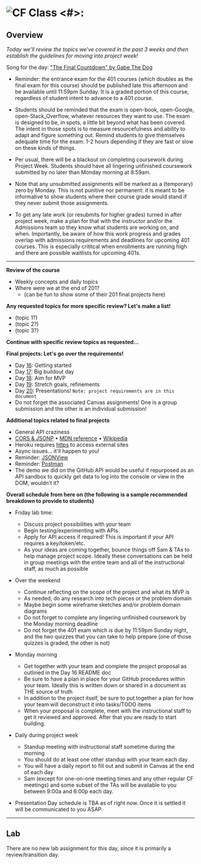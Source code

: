 ![CF](https://i.imgur.com/7v5ASc8.png)  Class <#>: <Topic>
=======
## Overview
<!-- Provide a general overview of the daily concepts and processes that will be covered in lectures and labs -->

*Today we'll review the topics we've covered in the past 3 weeks and then establish the guidelines for moving into project week!*

Song for the day: ["The Final Countdown" by Gabe The Dog](https://www.youtube.com/watch?v=Rn5vJ0dhxXs)

- Reminder: the entrance exam for the 401 courses (which doubles as the final exam for this course) should be published late this afternoon and be available until 11:59pm Sunday. It is a graded portion of this course, regardless of student intent to advance to a 401 course.

- Students should be reminded that the exam is open-book, open-Google, open-Stack_Overflow, whatever resources they want to use. The exam is designed to be, in spots, a little bit beyond what has been covered. The intent in those spots is to measure resourcefulness and ability to adapt and figure something out. Remind students to give themselves adequate time for the exam: 1-2 hours depending if they are fast or slow on these kinds of things.

- Per usual, there will be a blackout on completing coursework during Project Week. Students should have all lingering unfinished coursework submitted by no later than Monday morning at 8:59am.

- Note that any unsubmitted assignments will be marked as a (temporary) zero by Monday. This is not punitive nor permanent: it is meant to be informative to show students where their course grade would stand if they never submit those assignments.

- To get any late work (or resubmits for higher grades) turned in after project week, make a plan for that with the instructor and/or the Admissions team so they know what students are working on, and when. Importantly, be aware of how this work progress and grades overlap with admissions requirements and deadlines for upcoming 401 courses. This is especially crititcal when enrollments are running high and there are possible waitlists for upcoming 401s.

---

**Review of the course**

- Weekly concepts and daily topics
- Where were we at the end of 201?
	- (can be fun to show some of their 201 final projects here)

**Any requested topics for more specific review? Let's make a list!**

- (topic 1?)
- (topic 2?)
- (topic 3?)

**Continue with specific review topics as requested...**

**Final projects: Let's go over the requirements!**

- Day [16](../16-project-week-day-1/README.md): Getting started
- Day [17](../17-project-week-day-2/README.md): Big buildout day
- Day [18](../18-project-week-day-3/README.md): Aim for MVP
- Day [19](../19-project-week-day-4/README.md): Stretch goals, refinements
- Day [20](../19-project-week-day-4/README.md): Presentations! `Note: project requirements are in this document`
- Do not forget the associated Canvas assignments! One is a group submission and the other is an individual submission!

**Additional topics related to final projects**

- General API craziness
- [CORS & JSONP](https://dev.socrata.com/docs/cors-and-jsonp.html) • [MDN reference](https://developer.mozilla.org/en-US/docs/Web/HTTP/Access_control_CORS) • [Wikipedia](https://en.wikipedia.org/wiki/Cross-origin_resource_sharing)
- Heroku requires [https](https://en.wikipedia.org/wiki/HTTPS) to access external sites
- Async issues... it'll happen to you!
- Reminder: [JSONView](https://chrome.google.com/webstore/detail/jsonview/chklaanhfefbnpoihckbnefhakgolnmc?hl=en)
- Reminder: [Postman](https://www.getpostman.com/)
- The demo we did on the GitHub API would be useful if repurposed as an API sandbox to quickly get data to log into the console or view in the DOM, wouldn't it?

**Overall schedule from here on (the following is a sample recommended breakdown to provide to students)**

- Friday lab time:
	- Discuss project possibilities with your team
	- Begin testing/experimenting with APIs
	- Apply for API access if required! This is important if your API requires a key/token/etc.
	- As your ideas are coming together, bounce things off Sam & TAs to help manage project scope. Ideally these conversations can be held in group meetings with the entire team and all of the instructional staff, as much as possible

- Over the weekend
	- Continue reflecting on the scope of the project and what its MVP is
	- As needed, do any research into tech pieces or the problem domain
	- Maybe begin some wireframe sketches and/or problem domain diagrams
	- Do not forget to complete any lingering unfinished coursework by the Monday morning deadline
	- Do not forget the 401 exam which is due by 11:59pm Sunday night, and the two quizzes that you can take to help prepare (one of those quizzes is graded, the other is not)

- Monday morning
	- Get together with your team and complete the project proposal as outlined in the Day 16 README doc
	- Be sure to have a plan in place for your GitHub procedures within your team. Ideally this is written down or shared in a document as THE source of truth
	- In addition to the project itself, be sure to put together a plan for how your team will deconstruct it into tasks/TODO items
	- When your proposal is complete, meet with the instructional staff to get it reviewed and approved. After that you are ready to start building.

- Daily during project week
	- Standup meeting with instructional staff sometime during the morning
	- You should do at least one other standup with your team each day
	- You will have a daily report to fill out and submit in Canvas at the end of each day
	- Sam (except for one-on-one meeting times and any other regular CF meetings) and some subset of the TAs will be available to you between 9:00a and 6:00p each day.
- Presentation Day schedule is TBA as of right now. Once it is settled it will be communicated to you ASAP.


---

## Lab
<!-- Provide a link to the daily lab README in the Labs directory, and review this document as part of the lecture -->
There are no new lab assignment for this day, since it is primarily a review/transition day.
